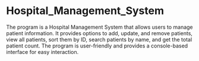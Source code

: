 # Hospital_Management_System
The program is a Hospital Management System that allows users to manage patient information. It provides options to add, update, and remove patients, view all patients, sort them by ID, search patients by name, and get the total patient count. The program is user-friendly and provides a console-based interface for easy interaction.
